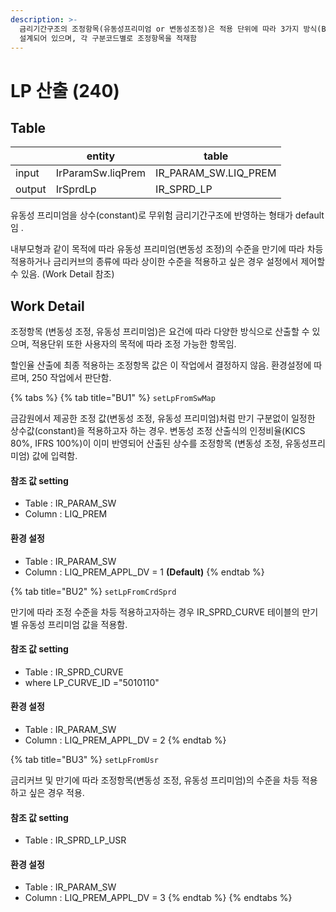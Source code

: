 ```yaml
---
description: >-
  금리기간구조의 조정항목(유동성프리미엄 or 변동성조정)은 적용 단위에 따라 3가지 방식(BU1, BU2, BU3)으로 적용할 수 있는 구조로
  설계되어 있으며, 각 구분코드별로 조정항목을 적재함
---
```


# LP 산출 (240)

## Table&#x20;

<table data-view="cards"><thead><tr><th></th><th>entity</th><th>table</th></tr></thead><tbody><tr><td>input</td><td>IrParamSw.liqPrem</td><td>IR_PARAM_SW.LIQ_PREM</td></tr><tr><td>output</td><td>IrSprdLp</td><td>IR_SPRD_LP</td></tr></tbody></table>

유동성 프리미엄을 상수(constant)로 무위험 금리기간구조에 반영하는 형태가 default 임 .

&#x20;내부모형과 같이 목적에 따라 유동성 프리미엄(변동성 조정)의 수준을 만기에 따라 차등 적용하거나 금리커브의 종류에 따라 상이한 수준을 적용하고 싶은 경우 설정에서 제어할 수 있음. (Work Detail 참조)



## Work Detail

조정항목 (변동성 조정, 유동성 프리미엄)은 요건에 따라 다양한 방식으로 산출할 수 있으며, 적용단위 또한 사용자의 목적에 따라 조정 가능한 항목임.&#x20;

할인율 산출에 최종 적용하는 조정항목 값은 이 작업에서 결정하지 않음. 환경설정에 따르며, 250 작업에서 판단함. &#x20;

{% tabs %}
{% tab title="BU1" %}
`setLpFromSwMap`

금감원에서 제공한 조정 값(변동성 조정, 유동성 프리미엄)처럼 만기 구분없이 일정한 상수값(constant)을 적용하고자 하는 경우.  변동성 조정 산출식의 인정비율(KICS 80%, IFRS 100%)이 이미 반영되어 산출된 상수를 조정항목 (변동성 조정, 유동성프리미엄) 값에 입력함.&#x20;



#### 참조 값 setting&#x20;

* Table : IR\_PARAM\_SW
* Column : LIQ\_PREM



#### 환경 설정&#x20;

* Table : IR\_PARAM\_SW
* Column : LIQ\_PREM\_APPL\_DV = 1 **(Default)**
{% endtab %}

{% tab title="BU2" %}
`setLpFromCrdSprd`&#x20;

만기에 따라 조정 수준을 차등 적용하고자하는 경우 IR\_SPRD\_CURVE 테이블의 만기별 유동성 프리미엄 값을 적용함.&#x20;



#### 참조 값 setting&#x20;

* Table : IR\_SPRD\_CURVE
* where LP\_CURVE\_ID ="5010110"&#x20;



#### 환경 설정&#x20;

* Table : IR\_PARAM\_SW
* Column : LIQ\_PREM\_APPL\_DV = 2&#x20;
{% endtab %}

{% tab title="BU3" %}
`setLpFromUsr`

금리커브 및 만기에  따라 조정항목(변동성 조정, 유동성 프리미엄)의 수준을 차등 적용하고 싶은 경우 적용.



#### 참조 값 setting&#x20;

* Table : IR\_SPRD\_LP\_USR&#x20;



#### 환경 설정&#x20;

* Table : IR\_PARAM\_SW
* Column : LIQ\_PREM\_APPL\_DV = 3&#x20;
{% endtab %}
{% endtabs %}

